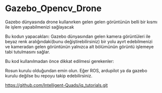 # Gazebo_Opencv_Drone
Gazebo dünyasında drone kullanırken gelen gelen görüntünün belli bir kısmı ile işlem yapabilmenizi sağlayacak

Bu kodun yapacakları:
Gazebo dünyasından gelen kamera görüntüleri ile beyaz renk aralığındaki(bunu değiştirebilirsiniz) bir yolu ayırt edebilmenizi ve kameradan gelen görüntünün yalnızca alt bölümünün görüntü işlemeye tabi tutulmasını sağlar.

Bu kod kullanılmadan önce dikkat edilmesi gerekenler:

Rosun kurulu olduğundan emin olun.
Eğer ROS, ardupilot ya da gazebo kurulu değilse bu repoyu takip edebilirsiniz.

https://github.com/Intelligent-Quads/iq_tutorials.git


